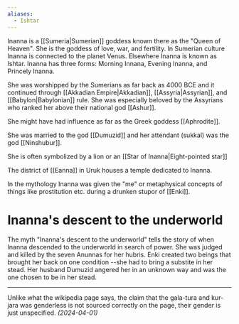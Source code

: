 ```yaml
---
aliases:
  - Ishtar
---
```

Inanna is a [[Sumeria|Sumerian]] goddess known there as the "Queen of Heaven". She is the goddess of love, war, and fertility. In Sumerian culture Inanna is connected to the planet Venus. Elsewhere Inanna is known as Ishtar. Inanna has three forms: Morning Innana, Evening Inanna, and Princely Inanna. 

She was worshipped by the Sumerians as far back as 4000 BCE and it continued through [[Akkadian Empire|Akkadian]], [[Assyria|Assyrian]], and [[Babylon|Babylonian]] rule. She was especially beloved by the Assyrians who ranked her above their national god [[Ashur]].

She might have had influence as far as the Greek goddess [[Aphrodite]].

She was married to the god [[Dumuzid]] and her attendant (sukkal) was the god [[Ninshubur]].

She is often symbolized by a lion or an [[Star of Inanna|Eight-pointed star]]

The district of [[Eanna]] in Uruk houses a temple dedicated to Inanna.


In the mythology Inanna was given the "me" or metaphysical concepts of things like prostitution etc. during a drunken stupor of [[Enki]].

# Inanna's descent to the underworld
The myth "Inanna's descent to the underworld" tells the story of when Inanna descended to the underworld in search of power. She was judged and killed by the seven Anunnas for her hubris. Enki created two beings that brought her back on one condition --she had to bring a substite in her stead. Her husband Dumuzid angered her in an unknown way and was the one chosen to be in her stead.

---
Unlike what the wikipedia page says, the claim that the gala-tura and kur-jara was genderless is not sourced correctly on the page, their gender is just unspecified.
*(2024-04-01)*